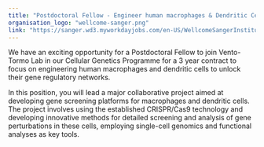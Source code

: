 ```yaml
---
title: "Postdoctoral Fellow - Engineer human macrophages & Dendritic Cells to unlock their Gene Regulatory Networks"
organisation_logo: "wellcome-sanger.png"
link: "https://sanger.wd3.myworkdayjobs.com/en-US/WellcomeSangerInstitute/job/Postdoctoral-Fellow--Developing-Immune-Cell-Screening_JR100588"
---
```

We have an exciting opportunity for a Postdoctoral Fellow to join Vento-Tormo Lab in our Cellular Genetics Programme for a 3 year contract to focus on  engineering human macrophages and dendritic cells to unlock their gene regulatory networks.

In this position, you will lead a major collaborative project aimed at developing gene screening platforms for macrophages and dendritic cells. The project involves using the established CRISPR/Cas9 technology and developing innovative methods for detailed screening and analysis of gene perturbations in these cells, employing single-cell genomics and functional analyses as key tools.
